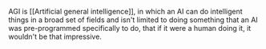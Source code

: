 AGI is [[Artificial general intelligence]], in which an AI can do intelligent things in a broad set of fields and isn't limited to doing something that an AI was pre-programmed specifically to do, that if it were a human doing it, it wouldn't be that impressive.
